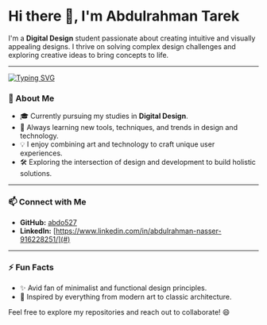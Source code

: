 # Hi there 👋, I'm Abdulrahman Tarek  

I'm a **Digital Design** student passionate about creating intuitive and visually appealing designs. I thrive on solving complex design challenges and exploring creative ideas to bring concepts to life.

---
<a href="https://git.io/typing-svg"><img src="https://readme-typing-svg.demolab.com?font=Fira+Code&pause=1000&color=EEC7E1&center=true&vCenter=true&random=false&width=440&lines=A+Digital+Design+Engineer+from+Egypt.;A+Normal+One+!;Always+learn+new+things+!" alt="Typing SVG" /></a>
### 🌟 About Me  
- 🎓 Currently pursuing my studies in **Digital Design**.  
- 🌱 Always learning new tools, techniques, and trends in design and technology.  
- 💡 I enjoy combining art and technology to craft unique user experiences.  
- 🛠️ Exploring the intersection of design and development to build holistic solutions.  

---

### 📫 Connect with Me  
- **GitHub:** [abdo527](https://github.com/abdo527)  
- **LinkedIn:** [https://www.linkedin.com/in/abdulrahman-nasser-916228251/](#)   

---

### ⚡ Fun Facts  
- ✨ Avid fan of minimalist and functional design principles.  
- 🎨 Inspired by everything from modern art to classic architecture.  

Feel free to explore my repositories and reach out to collaborate! 😄  
